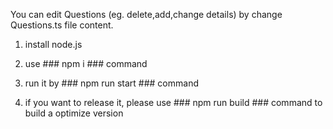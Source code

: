 You can edit Questions (eg. delete,add,change details) by change Questions.ts file content.

1. install node.js

2. use ### npm i ### command

3. run it by ### npm run start ### command

4. if you want to release it, please use ### npm run build ### command to build a optimize version

